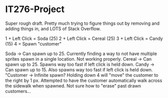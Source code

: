 IT276-Project
=============

Super rough draft. Pretty much trying to figure things out by removing and adding things in, and LOTS of Stack Overflow.

1 + Left Click = Soda (25)
2 + Left Click = Cereal (25)
3 + Left Click = Candy (15)
4 = Spawn "customer"

Soda -> Can spawn up to 25. Currently finding a way to not have multiple sprites spawn in a single location. Not working properly. 
Cereal -> Can spawn up to 25. Spawns way too fast if left click is held down.
Candy -> Can spawn up to 15. Also spawns way too fast if left click is held down.
"Customer -> Infinite spawn? Holding down 4 will "move" the customer to the right by 1 px. Attempted to have the customer automatically walk across the sidewalk when spawned. Not sure how to "erase" past drawn customers...
